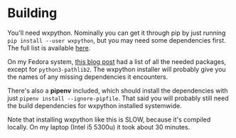 # Building

You'll need wxpython. Nominally you can get it through pip by just running `pip install --user wxpython`,
but you may need some dependencies first. The full list is available [here](https://github.com/wxWidgets/Phoenix/blob/master/README.rst#prerequisites).

On my Fedora system, [this blog post](https://blog.wizardsoftheweb.pro/installing-wxpython-on-fedora/)
had a list of all the needed packages, except for `python3-pathlib2`. The wxpython installer will probably give you
the names of any missing dependencies it encounters.

There's also a **pipenv** included, which should install the dependencies with just `pipenv install --ignore-pipfile`.
That said you will probably still need the build dependencies for wxpython installed systemwide.

Note that installing wxpython like this is SLOW, because it's compiled locally.
On my laptop (Intel i5 5300u) it took about 30 minutes.
